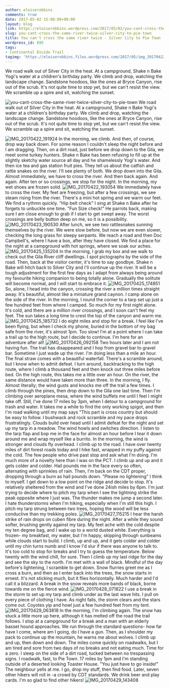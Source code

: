 ```yaml
---
author: eloiserobbins
comments: true
date: 2017-05-02 15:08:08+00:00
layout: blog
link: https://eloiserobbins.wordpress.com/2017/05/02/you-cant-cross-the-same-river-twice-silver-city-to-pie-town/
slug: you-cant-cross-the-same-river-twice-silver-city-to-pie-town
title: You can't cross the same river twice - Silver City to Pie Town
wordpress_id: 695
tags:
- Continental Divide Trail
tagimg: 'https://eloiserobbins.files.wordpress.com/2017/05/img_20170422_181656.jpg'
---
```


We road walk out of Silver City in the heat. At a campground, Shake n Bake Yogi's water at a children's birthday party. We climb and drop, watching the landscape change. Sandstone hoodoos, like the ones at Bryce Canyon, rise out of the scrub. It's not quite time to stop yet, but we can't resist the view. We scramble up a spire and sit, watching the sunset.


![you-cant-cross-the-same-river-twice-silver-city-to-pie-town](https://eloiserobbins.files.wordpress.com/2017/05/img_20170422_181656.jpg)
We road walk out of Silver City in the heat. At a campground, Shake n Bake Yogi's water at a children's birthday party. We climb and drop, watching the landscape change. Sandstone hoodoos, like the ones at Bryce Canyon, rise out of the scrub. It's not quite time to stop yet, but we can't resist the view. We scramble up a spire and sit, watching the sunset.

![IMG_20170422_191924](https://eloiserobbins.files.wordpress.com/2017/05/img_20170422_191924.jpg)
In the morning, we climb. And then, of course, drop way back down. For some reason I couldn't sleep the night before and I am dragging. Then, on a dirt road, just before we drop down to the Gila, we meet some turkey hunters. Shake n Bake has been refusing to fill up at the slightly sketchy water source all day and he shamelessly Yogi's water. And then ice tea and gas station fruit pies. They tell us about the catfish and rattle snakes on the river. I'll see plenty of both.
We drop down into the Gila. Almost immediately, we have to cross the river. And then back again. And again. After ten or so crossings, we stop for the night. In the morning, my wet shoes are frozen solid.
![IMG_20170422_193054](https://eloiserobbins.files.wordpress.com/2017/05/img_20170422_193054.jpg)
We immediately have to cross the river. My feet are freezing, but after a few crossings, we see steam rising from the river. There's a mini hot spring and we warm our feet. We find a rythmn quickly. "Hip belt check" I sing at Shake n Bake after he forgets to unbuckle one time. "Fun Size check!" He parrots back, making sure I am close enough to grab if I start to get swept away. The worst crossings are belly button deep on me, so it is a possibility.
![IMG_20170423_190530](https://eloiserobbins.files.wordpress.com/2017/05/img_20170423_190530.jpg)
After lunch, we see two rattlesnakes sunning themselves by the river. We were slow before, but now we are even slower, checking the long grass for sleepy serpants. We reach a road and then Doc Campbell's, where I have a box, after they have closed. We find a place for the night at a campground with hot springs, where we soak our aches.
![IMG_20170425_135204](https://eloiserobbins.files.wordpress.com/2017/05/img_20170425_135204.jpg)
In the morning, I grab my box and we walk to check out the Gila River cliff dwellings. I spot pictographs by the side of the road. Then, back at the visitor center, it's time to say goodbye. Shake n Bake will hitch back to Silver City and I'll continue up the river. It will be a tough adjustment for the first few days as I adapt from always being around my favourite hiking companion to being totally alone. Gradually the solitute will become normal, and I will start to embrace it.
![IMG_20170425_174851](https://eloiserobbins.files.wordpress.com/2017/05/img_20170425_174851.jpg)
So, alone, I head into the canyon, crossing the river a million times straight away. It's beautiful, almost like a miniature grand caynon. I camp alone on the side of the river.
In the morning, I round the corner to a tarp set up just a few hundred feet from where I camped. So much for my first night alone. It's cold, and there are a million river crossings, and I soon can't feel my feet. The sun takes a long time to crest the top of the canyon and warm me.
![IMG_20170425_185732](https://eloiserobbins.files.wordpress.com/2017/05/img_20170425_185732.jpg)
I do eight miles and stop for a break. I feel like I've been flying, but when I check my phone, buried in the bottom of my bag safe from the river, it's almost 1pm. Too slow! I'm at a point where I can take a trail up to the high route, but I decide to continue. I'm here for an adventure after all!
![IMG_20170426_092158](https://eloiserobbins.files.wordpress.com/2017/05/img_20170426_092158.jpg)
Two hours later and I am not having fun. The trail has disappeared and I hop from gravel bar to gravel bar. Sometime I just wade up the river. I'm doing less than a mile an hour. The final straw comes with a beautiful waterfall. There's a scramble around, but I know when to admit defeat. I turn around, backtracking to the high route, where I climb a thousand feet and then knock out three miles before bed. On the high route, this takes me a little over an hour. On the river, the same distance would have taken more than three.
In the morning, I fly. Almost literally; the wind gusts and knocks me off the trail a few times. I climb through the pines, then drop down to the Gila one last time. Then I'm climbing over aeroplane mesa, where the wind buffets me until I feel I might take off. Still, I've done 17 miles by 3pm, when I detour to a campground for trash and water. It takes me a while to find the only working spigot, and then I'm road walking until my map says "This part is cross country but should be easy to follow. I bushwack and rock scramble and my pace drops frustratingly. Clouds build over head until I admit defeat for the night and set up my tarp in a meadow. The wind howls and switches direction. I listen to the tarp flap and bop me in the face for almost an hour before I tear it down around me and wrap myself like a burrito.
In the morning, the wind is stronger and clouds fly overhead. I climb up to the road. I have over twenty miles of dirt forest roads today and I hike fast, wrapped in my puffy against the cold. The few people who drive past stop and ask what I'm doing. I'm much more of a novelty here than I was on the PCT.
I climb up and up and it gets colder and colder. Hail pounds me in the face every so often, alternating with sprinkles of rain. Then, I'm back on the CDT proper, dropping through a burn as hail pounds down. "Please no lightening" I think to myself. I get down to a low point on the ridge and decide to stop. It's relatively sheltered from the wind and I've done 24ish miles by 6pm. I'm just trying to decide where to pitch my tarp when I see the lightning strike the peak opposite where I just was. The thunder makes me jump a second later. I hate thunderstorms when I'm hiking, especially when I'm still this high. I pitch my tarp strung between two trees, hoping the wood will be less conductive than my trekking poles.
![IMG_20170427_115215](https://eloiserobbins.files.wordpress.com/2017/05/img_20170427_115215.jpg)
I hear the harsh strike of rain drops on cuben fibre during the night. After a while they sound softer, brushing gently against my tarp. My feet ache with the cold despite my ten degree bag, and I wake up to a world dusted white.
Everything is frozen- my breakfast, my water, but I'm happy, skipping through sunbeams while clouds start to build. I climb, up and up, and it gets colder and colder until my chin turns numb and I know I'd slur if there was anyone to talk to. It's too cold to stop for breaks and I try to guess the temperature. Below twenty with the wind chill, for sure.
Then I climb up my last ridge for the day and see the sky to the north. I'm met with a wall of black. Mindful of the day before's lightening, I scramble to get down. Snow flurries greet me as I cross a burn, and then as I enter back into the trees, the snow starts in ernest. It's not sticking much, but it flies horizontally. Much harder and I'd call it a blizzard. A break in the snow reveals more bands of black, borne towards me on the fierce wind.
![IMG_20170428_071822](https://eloiserobbins.files.wordpress.com/2017/05/img_20170428_071822.jpg)
I use a break in the storm to set up my tarp and climb under as the last wave hits. I pull on every piece of clothing I have. As night falls, the storm clears and the stars come out. Coyotes yip and howl just a few hundred feet from my tent.
![IMG_20170429_063818](https://eloiserobbins.files.wordpress.com/2017/05/img_20170429_063818.jpg)
In the morning, I'm climbing again. The snow has stuck a little more up here, although it has melted off the road the trail follows. I stop at a campground for a break and a man with an elderly basset hound approaches. We run through the standard questions- how far have I come, where am I going, do I have a gun. Then, as I shoulder my pack to continue up the mountain, he warns me about wolves. I climb up and up, then down and down. The miles come quickly on roadwalks, but I am tired and sore from two days of no breaks and not eating much. Time for a zero.
I sleep on the side of a dirt road, tucked between no trespassing signs. I roadwalk, fast, to Pie Town. 17 miles by 1pm and I'm standing outside of a deserted looking Toaster House. "You just have to go inside!" The neighbour yells at me. I go, drop my stuff, then find food. Later, seven other hikers will roll in -a crowd by CDT standards. We drink beer and play cards. I'm so glad to find other hikers!
![IMG_20170429_143408](https://eloiserobbins.files.wordpress.com/2017/05/img_20170429_143408.jpg)

